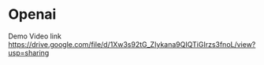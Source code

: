 # Openai

Demo Video link
https://drive.google.com/file/d/1Xw3s92tG_ZIykana9QIQTiGIrzs3fnoL/view?usp=sharing
